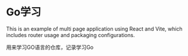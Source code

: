 # Go学习

This is an example of multi page application using React and Vite, which includes router usage and packaging configurations.

用来学习GO语言的仓库，记录学习Go
